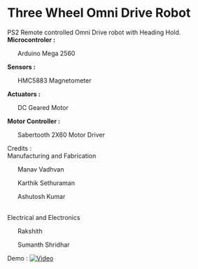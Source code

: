 # Three Wheel Omni Drive Robot
PS2 Remote controlled Omni Drive robot with Heading Hold.
<br><b> Microcontroler :</b>
<ul>Arduino Mega 2560</ul>

<b> Sensors :</b>
<ul>HMC5883 Magnetometer</ul>

<b> Actuators :</b>
<ul>DC Geared Motor</ul>
<b> Motor Controller :</b>
<ul>Sabertooth 2X60 Motor Driver</ul>

Credits : <br />
Manufacturing and Fabrication
<ul>Manav Vadhvan</ul>
<ul>Karthik Sethuraman</ul>
<ul>Ashutosh Kumar</ul>

<br />
Electrical and Electronics
<ul>Rakshith</ul>
<ul>Sumanth Shridhar</ul>

Demo :
[![Video](http://img.youtube.com/vi/KkN7SB9inCo/0.jpg)](https://www.youtube.com/watch?v=KkN7SB9inCo)
